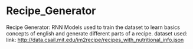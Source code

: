 # Recipe_Generator
Recipe Generator: RNN Models used to train the dataset to learn basics concepts of english and generate different parts of a recipe.
dataset used: link: http://data.csail.mit.edu/im2recipe/recipes_with_nutritional_info.json

